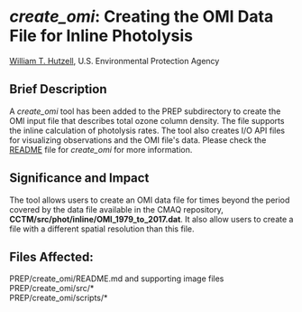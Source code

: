 # *create_omi*: Creating the OMI Data File for Inline Photolysis

[William T. Hutzell](mailto:hutzell.bill@epa.gov), U.S. Environmental Protection Agency

## Brief Description

A *create_omi* tool has been added to the PREP subdirectory to create the OMI input file that describes total ozone column density.
The file supports the inline calculation of photolysis rates. The tool also creates I/O API files for visualizing observations
and the OMI file's data. Please check the [README](../../../PREP/create_omi/README.md) file for *create_omi* for more information.

## Significance and Impact

The tool allows users to create an OMI data file for times beyond the period covered by the data file available in
the CMAQ repository, **CCTM/src/phot/inline/OMI_1979_to_2017.dat**. It also allow users to create a file with a different
spatial resolution than this file.

## Files Affected: 
PREP/create_omi/README.md and supporting image files  
PREP/create_omi/src/\*   
PREP/create_omi/scripts/\*   
